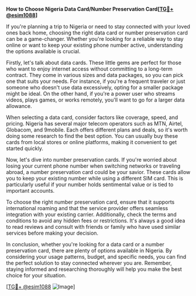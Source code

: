 **How to Choose Nigeria Data Card/Number Preservation Card[[TG💪+ @esim1088](https://t.me/s/esim1088)]**

If you're planning a trip to Nigeria or need to stay connected with your loved ones back home, choosing the right data card or number preservation card can be a game-changer. Whether you're looking for a reliable way to stay online or want to keep your existing phone number active, understanding the options available is crucial.

Firstly, let's talk about data cards. These little gems are perfect for those who want to enjoy internet access without committing to a long-term contract. They come in various sizes and data packages, so you can pick one that suits your needs. For instance, if you're a frequent traveler or just someone who doesn't use data excessively, opting for a smaller package might be ideal. On the other hand, if you're a power user who streams videos, plays games, or works remotely, you'll want to go for a larger data allowance.

When selecting a data card, consider factors like coverage, speed, and pricing. Nigeria has several major telecom operators such as MTN, Airtel, Globacom, and 9mobile. Each offers different plans and deals, so it's worth doing some research to find the best option. You can usually buy these cards from local stores or online platforms, making it convenient to get started quickly.

Now, let's dive into number preservation cards. If you're worried about losing your current phone number when switching networks or traveling abroad, a number preservation card could be your savior. These cards allow you to keep your existing number while using a different SIM card. This is particularly useful if your number holds sentimental value or is tied to important accounts.

To choose the right number preservation card, ensure that it supports international roaming and that the service provider offers seamless integration with your existing carrier. Additionally, check the terms and conditions to avoid any hidden fees or restrictions. It's always a good idea to read reviews and consult with friends or family who have used similar services before making your decision.

In conclusion, whether you're looking for a data card or a number preservation card, there are plenty of options available in Nigeria. By considering your usage patterns, budget, and specific needs, you can find the perfect solution to stay connected wherever you are. Remember, staying informed and researching thoroughly will help you make the best choice for your situation.

[[TG💪+ @esim1088](https://t.me/s/esim1088) ![Image](https://i.postimg.cc/Y0z9fWf4/image.png)]